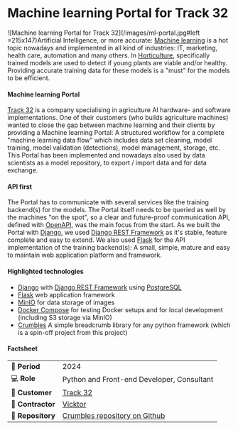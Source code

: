 # Machine learning Portal for Track 32

![Machine learning Portal for Track 32](/images/ml-portal.jpg#left =215x147)Artificial Intelligence, or more accurate: [Machine learning](https://en.wikipedia.org/wiki/Machine_learning) is a hot topic nowadays and implemented in all kind of industries: IT, marketing, health care, automation and many others. In [Horticulture](https://en.wikipedia.org/wiki/Horticulture), specifically trained models are used to detect if young plants are viable and/or healthy. Providing accurate training data for these models is a "must" for the models to be efficient.

#### Machine learning Portal
[Track 32](https://www.track32.nl/) is a company specialising in agriculture AI hardware- and software implementations. One of their customers (who builds agriculture machines) wanted to close the gap between machine learning and their clients by providing a Machine learning Portal: A structured workflow for a complete "machine learning data flow" which includes data set cleaning, model training, model validation (detections), model management, storage, etc. This Portal has been implemented and nowadays also used by data scientists as a model repository, to export / import data and for data exchange.

#### API first

The Portal has to communicate with several services like the training backend(s) for the models. The Portal itself needs to be queried as well by the machines "on the spot", so a clear and future-proof communication API, defined with [OpenAPI](https://swagger.io/specification/), was the main focus from the start. As we built the Portal with [Django](https://www.djangoproject.com/), we used [Django REST Framework](https://www.django-rest-framework.org/) as it's stable, feature complete and easy to extend. We also used [Flask](https://flask.palletsprojects.com/en/stable/) for the API implementation of the training backend(s): A small, simple, mature and easy to maintain web application platform and framework.

#### Highlighted technologies
- [Django](https://www.djangoproject.com/) with [Django REST Framework](https://www.django-rest-framework.org/) using [PostgreSQL](https://www.postgresql.org/)
- [Flask](https://flask.palletsprojects.com/en/stable/) web application framework
- [MinIO](https://min.io/) for data storage of images
- [Docker Compose](https://docs.docker.com/compose/) for testing Docker setups and for local development (including S3 storage via MinIO)
- [Crumbles](https://github.com/maerteijn/crumbles/) A simple breadcrumb library for any python framework (which is a spin-off project from this project)

#### Factsheet
|                            |                                                                         |
| -------------------------- | ----------------------------------------------------------------------- |
| :calendar: **Period**      | 2024                                                                    |
| :computer: **Role**        | Python and Front-end Developer, Consultant                              |
| :man: **Customer**         | [Track 32](https://www.track32.nl)                                      |
| :office: **Contractor**    | [Vicktor](https://www.vicktor.nl)                                       |
| :link: **Repository**      | [Crumbles repository on Github](https://github.com/maerteijn/crumbles/) |

